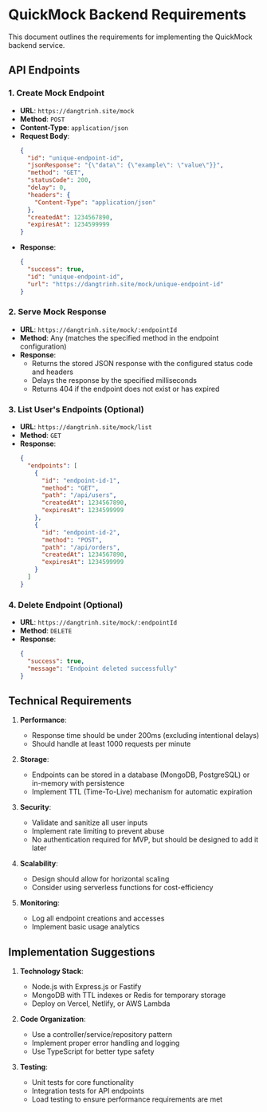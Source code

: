 # QuickMock Backend Requirements

This document outlines the requirements for implementing the QuickMock backend service.

## API Endpoints

### 1. Create Mock Endpoint
- **URL**: `https://dangtrinh.site/mock`
- **Method**: `POST`
- **Content-Type**: `application/json`
- **Request Body**:
  ```json
  {
    "id": "unique-endpoint-id",
    "jsonResponse": "{\"data\": {\"example\": \"value\"}}",
    "method": "GET",
    "statusCode": 200,
    "delay": 0,
    "headers": {
      "Content-Type": "application/json"
    },
    "createdAt": 1234567890,
    "expiresAt": 1234599999
  }
  ```
- **Response**:
  ```json
  {
    "success": true,
    "id": "unique-endpoint-id",
    "url": "https://dangtrinh.site/mock/unique-endpoint-id"
  }
  ```

### 2. Serve Mock Response
- **URL**: `https://dangtrinh.site/mock/:endpointId`
- **Method**: Any (matches the specified method in the endpoint configuration)
- **Response**: 
  - Returns the stored JSON response with the configured status code and headers
  - Delays the response by the specified milliseconds
  - Returns 404 if the endpoint does not exist or has expired

### 3. List User's Endpoints (Optional)
- **URL**: `https://dangtrinh.site/mock/list`
- **Method**: `GET`
- **Response**:
  ```json
  {
    "endpoints": [
      {
        "id": "endpoint-id-1",
        "method": "GET",
        "path": "/api/users",
        "createdAt": 1234567890,
        "expiresAt": 1234599999
      },
      {
        "id": "endpoint-id-2",
        "method": "POST",
        "path": "/api/orders",
        "createdAt": 1234567890,
        "expiresAt": 1234599999
      }
    ]
  }
  ```

### 4. Delete Endpoint (Optional)
- **URL**: `https://dangtrinh.site/mock/:endpointId`
- **Method**: `DELETE`
- **Response**:
  ```json
  {
    "success": true,
    "message": "Endpoint deleted successfully"
  }
  ```

## Technical Requirements

1. **Performance**:
   - Response time should be under 200ms (excluding intentional delays)
   - Should handle at least 1000 requests per minute

2. **Storage**:
   - Endpoints can be stored in a database (MongoDB, PostgreSQL) or in-memory with persistence
   - Implement TTL (Time-To-Live) mechanism for automatic expiration

3. **Security**:
   - Validate and sanitize all user inputs
   - Implement rate limiting to prevent abuse
   - No authentication required for MVP, but should be designed to add it later

4. **Scalability**:
   - Design should allow for horizontal scaling
   - Consider using serverless functions for cost-efficiency

5. **Monitoring**:
   - Log all endpoint creations and accesses
   - Implement basic usage analytics

## Implementation Suggestions

1. **Technology Stack**:
   - Node.js with Express.js or Fastify
   - MongoDB with TTL indexes or Redis for temporary storage
   - Deploy on Vercel, Netlify, or AWS Lambda

2. **Code Organization**:
   - Use a controller/service/repository pattern
   - Implement proper error handling and logging
   - Use TypeScript for better type safety

3. **Testing**:
   - Unit tests for core functionality
   - Integration tests for API endpoints
   - Load testing to ensure performance requirements are met 